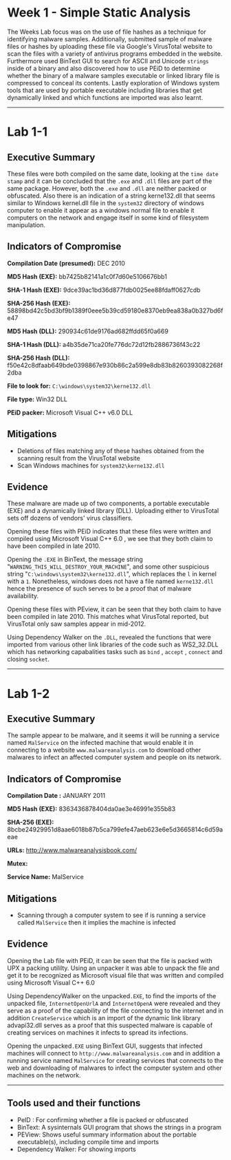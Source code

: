 # Week 1 - Simple Static Analysis

The Weeks Lab focus was on the use of file hashes as a technique for identifying malware samples. Additionally, submitted sample of malware files or hashes by uploading these file via Google's VirusTotal website to scan the files with a variety of antivirus programs embedded in the website. Furthermore used BinText GUI  to search for ASCII and Unicode `strings` inside of a binary and also discovered how to use PEiD to determine whether the binary of a malware samples executable or linked library file is compressed to conceal its contents. Lastly exploration of Windows system tools that are used by portable executable including libraries that get dynamically linked and which functions are imported was also learnt.

---
# Lab 1-1 

## Executive Summary

These files were both compiled on the same date, looking at the `time date stamp` and it can be concluded that the `.exe` and `.dll` files are part of the same package. However, both the `.exe` and `.dll` are neither packed or obfuscated. Also there is an indication of a string kerne132.dll that seems similar to Windows kernel.dll file in the `system32` directory of windows computer to enable it appear as a windows normal file to enable it computers on the network and engage itself in some kind of filesystem manipulation. 

## Indicators of Compromise 

**Compilation Date (presumed):** DEC 2010

**MD5 Hash (EXE):** bb7425b82141a1c0f7d60e5106676bb1

**SHA-1 Hash (EXE):**  9dce39ac1bd36d877fdb0025ee88fdaff0627cdb 

**SHA-256 Hash (EXE):**  58898bd42c5bd3bf9b1389f0eee5b39cd59180e8370eb9ea838a0b327bd6fe47 

**MD5 Hash (DLL):** 290934c61de9176ad682ffdd65f0a669 

**SHA-1 Hash (DLL):**  a4b35de71ca20fe776dc72d12fb2886736f43c22 

**SHA-256 Hash (DLL):** f50e42c8dfaab649bde0398867e930b86c2a599e8db83b8260393082268f2dba

**File to look for:** `C:\windows\system32\kerne132.dll`

**File type:** Win32 DLL 

**PEiD packer:** Microsoft Visual C++ v6.0 DLL 



## Mitigations

- Deletions of files matching any of these hashes obtained from the scanning result from the VirusTotal website
- Scan Windows machines for `system32\kerne132.dll`

## Evidence

These malware are made up of two components, a portable executable (EXE) and a dynamically linked library (DLL). Uploading either to VirusTotal sets off dozens of vendors' virus classifiers.

Opening these files with PEiD indicates that these files were written and compiled using Microsoft Visual C++ 6.0 , we see that they both claim to have been compiled in late 2010. 

Opening the `.EXE` in BinText, the message string "`WARNING_THIS_WILL_DESTROY_YOUR_MACHINE`", and some other suspicious string "`C:\windows\system32\kerne132.dll`", which replaces the `l` in kernel with a `1`. Nonetheless, windows does not have a file named `kerne132.dll` hence the presence of such serves to be a proof that of malware availability.

Opening these files with PEview, it can be seen that they both claim to have been compiled in late 2010. This matches what VirusTotal reported, but VirusTotal only saw samples appear in mid-2012.

Using Dependency Walker on the `.DLL`, revealed the functions that were imported from various other link libraries of the code such as WS2_32.DLL which has networking capabalities tasks such as `bind` , `accept` , `connect` and closing `socket`. 

---
# Lab 1-2

## Executive Summary
The sample appear to be malware, and it seems it will be running a service named `MalService` on the infected machine that would enable it in connecting to a website `www.malwareanalysis.com` to download other malwares to infect an affected computer system and people on its network.

## Indicators of Compromise

**Compilation Date :** JANUARY 2011

**MD5 Hash (EXE):** 8363436878404da0ae3e46991e355b83 

**SHA-256 (EXE):** 8bcbe24929951d8aae6018b87b5ca799efe47aeb623e6e5d3665814c6d59aeae

**URLs:** http://www.malwareanalysisbook.com/

**Mutex:**

**Service Name:** MalService


## Mitigations
- Scanning through a computer system to see if is running a service called `MalService` then it implies the machine is infected

## Evidence

Opening the Lab file with PEiD, it can be seen that the file is packed with UPX a packing utililty. Using an unpacker it was able to unpack the file and get it to be recognized as Microsoft visual file that was written and compiled using Microsoft Visual C++ 6.0

Using DependencyWalker on the  unpacked`.EXE`, to find the imports of the unpacked file, `InternetOpenUrlA` and `InternetOpenA` were revealed and they serve as a proof of the capability of the file connecting to the internet and in addition `CreateService` which is an import of the dynamic link library advapi32.dll serves as a proof that this suspected malware is capable of creating services on machines it infects to spread its infections.

Opening the unpacked`.EXE` using BinText GUI, suggests that infected machines will connect to `http://www.malwareanalysis.com` and in addition a running service named `MalService` for creating services that connects to the web and downloading of malwares  to infect the computer system and other machines on the network.

---

## Tools used and their functions
- PeID : For confirming whether a file is packed or obfuscated
- BinText: A sysinternals GUI program that shows the strings in a program
- PEView: Shows useful summary information about the portable executable(s), including compile time and imports
- Dependency Walker: For showing imports

